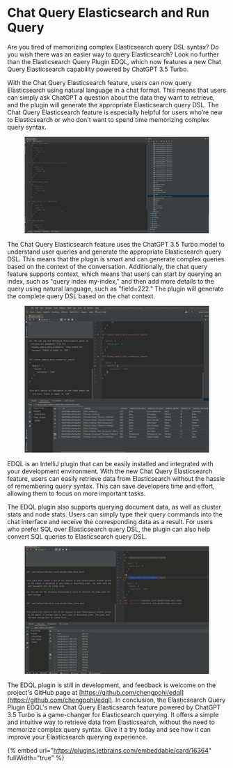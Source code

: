 # Chat Query Elasticsearch and Run Query

Are you tired of memorizing complex Elasticsearch query DSL syntax? Do you wish there was an easier way to query Elasticsearch? Look no further than the Elasticsearch Query Plugin EDQL, which now features a new Chat Query Elasticsearch capability powered by ChatGPT 3.5 Turbo.

With the Chat Query Elasticsearch feature, users can now query Elasticsearch using natural language in a chat format. This means that users can simply ask ChatGPT a question about the data they want to retrieve, and the plugin will generate the appropriate Elasticsearch query DSL. The Chat Query Elasticsearch feature is especially helpful for users who’re new to Elasticsearch or who don't want to spend time memorizing complex query syntax.

<figure><img src="../.gitbook/assets/chatquery.gif" alt=""><figcaption></figcaption></figure>

The Chat Query Elasticsearch feature uses the ChatGPT 3.5 Turbo model to understand user queries and generate the appropriate Elasticsearch query DSL. This means that the plugin is smart and can generate complex queries based on the context of the conversation. Additionally, the chat query feature supports context, which means that users can start by querying an index, such as "query index my-index," and then add more details to the query using natural language, such as "field=222." The plugin will generate the complete query DSL based on the chat context.

<figure><img src="../.gitbook/assets/chatquery2.gif" alt=""><figcaption></figcaption></figure>

EDQL is an IntelliJ plugin that can be easily installed and integrated with your development environment. With the new Chat Query Elasticsearch feature, users can easily retrieve data from Elasticsearch without the hassle of remembering query syntax. This can save developers time and effort, allowing them to focus on more important tasks.

The EDQL plugin also supports querying document data, as well as cluster stats and node stats. Users can simply type their query commands into the chat interface and receive the corresponding data as a result. For users who prefer SQL over Elasticsearch query DSL, the plugin can also help convert SQL queries to Elasticsearch query DSL.

<figure><img src="../.gitbook/assets/chatquery3.gif" alt=""><figcaption></figcaption></figure>

The EDQL plugin is still in development, and feedback is welcome on the project's GitHub page at [https://github.com/chengpohi/edql](https://github.com/chengpohi/edql). In conclusion, the Elasticsearch Query Plugin EDQL's new Chat Query Elasticsearch feature powered by ChatGPT 3.5 Turbo is a game-changer for Elasticsearch querying. It offers a simple and intuitive way to retrieve data from Elasticsearch, without the need to memorize complex query syntax. Give it a try today and see how it can improve your Elasticsearch querying experience.

{% embed url="https://plugins.jetbrains.com/embeddable/card/16364" fullWidth="true" %}
